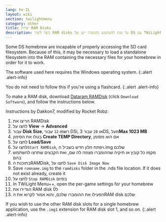 ```yaml
---
lang: he-IL
layout: wiki
section: twilightmenu
category: other
title: יצירת RAM Disks
description: כיצד ליצור RAM disks על מנת להשתמש בהומברו ישן של DS עם TWiLight Menu++
---
```


Some DS homebrew are incapable of properly accessing the SD card filesystem. Because of this, it may be necessary to load a standalone filesystem into the RAM containing the necessary files for your homebrew in order for it to work.

The software used here requires the Windows operating system.
{:.alert .alert-info}

You do not need to follow this if you're using a flashcard.
{:.alert .alert-info}

To make a RAM disk, download [Dataram RAMDisk](https://web.archive.org/web/20240923165935/https://memory.dataram.com/products-and-services/software/ramdisk#freeware) (click `Download Software`), and follow the instructions below.

Instructions by Dakkon7, modified by Rocket Robz:

1. הריצו את RAMDisk
1. לחצו על **View** -> **Advanced**
1. עבור **Disk Size**, רשמו `12` עבור DSi, או `28` עבור 3DS, מעל**Max 1023 MB**
1. בטלו את הסימון **Create TEMP Directory**, אם הוא מסומן
1. לחצו על **Load/Save**
1. לחצו על`Start RAMDisk`, ויפתח חלון חדש בשביל ה.img שלכם
1. מקמו כל קובץ או תיקיה שההומברו מצפה לה שם, ואת הקבצים שתרצו להשתמש בהם
1. בתוכנת הRAMDisk, לחצו על `Save Disk Image Now`
1. Save `romname.img` to the `ramdisks` folder in the .nds file location. If it does not exist already, create it
1. לחצו על `Stop RAMDisk` בסיום
1. In TWiLight Menu++, open the per-game settings for your homebrew
1. הגדירו את RAM disk ל0
1. הפעילו את ההומברו שלכם, והוא אמור לקרוא את הRAM disk שלכם

If you wish to use the other RAM disk slots for a single homebrew application, use the `.img1` extension for RAM disk slot 1, and so on.
{:.alert .alert-info}

